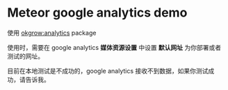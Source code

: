 # Meteor google analytics demo

使用 [okgrow:analytics](https://atmospherejs.com/okgrow/analytics) package

使用时，需要在 google analytics **媒体资源设置** 中设置 **默认网址** 为你部署或者测试的网址。

目前在本地测试是不成功的，google analytics 接收不到数据，如果你测试成功，请告诉我。
